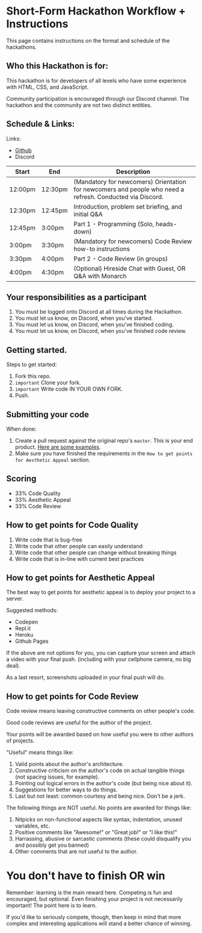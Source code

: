 # Short-Form Hackathon Workflow + Instructions

This page contains instructions on the format and schedule of the hackathons. 

## Who this Hackathon is for:

This hackathon is for developers of all levels who have some experience with HTML, CSS, and JavaScript.

Community participation is encouraged through our Discord channel. The hackathon and the community are not two distinct entities. 

## Schedule & Links:

Links:
* [Github](https://github.com/MintbeanHackathons)
* Discord

| Start | End  | Description |
|-------|------|-------------|
| 12:00pm  | 12:30pm | (Mandatory for newcomers) Orientation for newcomers and people who need a refresh. Conducted via Discord. |
| 12:30pm  | 12:45pm | Introduction, problem set briefing, and initial Q&A |
| 12:45pm  | 3:00pm | Part 1 - Programming (Solo, heads-down) |
| 3:00pm  | 3:30pm | (Mandatory for newcomers) Code Review how-to instructions |
| 3:30pm  | 4:00pm | Part 2 - Code Review (in groups) |
| 4:00pm  | 4:30pm | (Optional) Hireside Chat with Guest, OR Q&A with Monarch |

## Your responsibilities as a participant

1. You must be logged onto Discord at all times during the Hackathon.
1. You must let us know, on Discord, when you've started.
1. You must let us know, on Discord, when you've finished coding.
1. You must let us know, on Discord, when you've finished code review.

## Getting started.

Steps to get started:
1. Fork this repo.
1. `important` Clone your fork.
1. `important` Write code IN YOUR OWN FORK.
1. Push.

## Submitting your code

When done:

1. Create a pull request against the original repo's `master`. This is your end product. [Here are some examples](https://github.com/MintbeanHackathons/ResumeBuilder/pulls).
1. Make sure you have finished the requirements in the `How to get points for Aesthetic Appeal` section.

## Scoring

* 33% Code Quality
* 33% Aesthetic Appeal
* 33% Code Review

## How to get points for Code Quality

1. Write code that is bug-free
1. Write code that other people can easily understand
1. Write code that other people can change without breaking things
1. Write code that is in-line with current best practices

## How to get points for Aesthetic Appeal

The best way to get points for aesthetic appeal is to deploy your project to a server.

Suggested methods:

* Codepen
* Repl.it
* Heroku
* Github Pages

If the above are not options for you, you can capture your screen and attach a video with your final push. (including with your cellphone camera, no big deal). 

As a last resort, screenshots uploaded in your final push will do.

## How to get points for Code Review

Code review means leaving constructive comments on other people's code.

Good code reviews are useful for the author of the project.

Your points will be awarded based on how useful you were to other authors of projects.

"Useful" means things like:
1. Valid points about the author's architecture.
1. Constructive criticism on the author's code on actual tangible things (not spacing issues, for example).
1. Pointing out logical errors in the author's code (but being nice about it).
1. Suggestions for better ways to do things.
1. Last but not least: common courtesy and being nice. Don't be a jerk.

The following things are NOT useful. No points are awarded for things like:
1. Nitpicks on non-functional aspects like syntax, indentation, unused variables, etc.
1. Positive comments like "Awesome!" or "Great job!" or "I like this!"
1. Harrassing, abusive or sarcastic comments (these could disqualify you and possibly get you banned)
1. Other comments that are not useful to the author.


# You don't have to finish OR win

Remember: learning is the main reward here. Competing is fun and encouraged, but optional. Even finishing your project is not necessarily important! The point here is to learn.

If you'd like to seriously compete, though, then keep in mind that more complex and interesting applications will stand a better chance of winning.